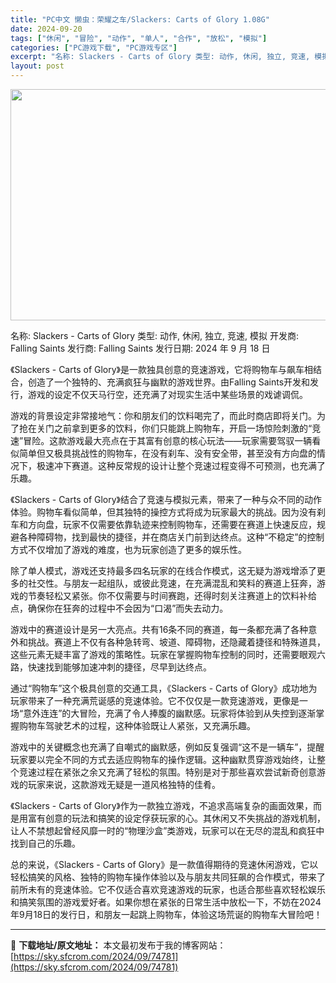 ```yaml
---
title: "PC中文 懒虫：荣耀之车/Slackers: Carts of Glory 1.08G"
date: 2024-09-20
tags: ["休闲", "冒险", "动作", "单人", "合作", "放松", "模拟"]
categories: ["PC游戏下载", "PC游戏专区"]
excerpt: "名称: Slackers - Carts of Glory 类型: 动作, 休闲, 独立, 竞速, 模拟 开发商: Falling Saints 发行商: Falling Saints 发行日期: 2024 年 9 月 18 日 《Slackers - Carts of Glory》是一款独具创意的&hellip;"
layout: post
---
```


<img class="aligncenter size-full wp-image-74782" src="https://sky.sfcrom.com/wp-content/uploads/2024/09/2024092002445716.webp" alt="" width="660" height="370" />

名称: Slackers - Carts of Glory
类型: 动作, 休闲, 独立, 竞速, 模拟
开发商: Falling Saints
发行商: Falling Saints
发行日期: 2024 年 9 月 18 日

《Slackers - Carts of Glory》是一款独具创意的竞速游戏，它将购物车与飙车相结合，创造了一个独特的、充满疯狂与幽默的游戏世界。由Falling Saints开发和发行，游戏的设定不仅天马行空，还充满了对现实生活中某些场景的戏谑调侃。

游戏的背景设定非常接地气：你和朋友们的饮料喝完了，而此时商店即将关门。为了抢在关门之前拿到更多的饮料，你们只能跳上购物车，开启一场惊险刺激的“竞速”冒险。这款游戏最大亮点在于其富有创意的核心玩法——玩家需要驾驭一辆看似简单但又极具挑战性的购物车，在没有刹车、没有安全带，甚至没有方向盘的情况下，极速冲下赛道。这种反常规的设计让整个竞速过程变得不可预测，也充满了乐趣。

《Slackers - Carts of Glory》结合了竞速与模拟元素，带来了一种与众不同的动作体验。购物车看似简单，但其独特的操控方式将成为玩家最大的挑战。因为没有刹车和方向盘，玩家不仅需要依靠轨迹来控制购物车，还需要在赛道上快速反应，规避各种障碍物，找到最快的捷径，并在商店关门前到达终点。这种“不稳定”的控制方式不仅增加了游戏的难度，也为玩家创造了更多的娱乐性。

除了单人模式，游戏还支持最多四名玩家的在线合作模式，这无疑为游戏增添了更多的社交性。与朋友一起组队，或彼此竞速，在充满混乱和笑料的赛道上狂奔，游戏的节奏轻松又紧张。你不仅需要与时间赛跑，还得时刻关注赛道上的饮料补给点，确保你在狂奔的过程中不会因为“口渴”而失去动力。

游戏中的赛道设计是另一大亮点。共有16条不同的赛道，每一条都充满了各种意外和挑战。赛道上不仅有各种急转弯、坡道、障碍物，还隐藏着捷径和特殊道具，这些元素无疑丰富了游戏的策略性。玩家在掌握购物车控制的同时，还需要眼观六路，快速找到能够加速冲刺的捷径，尽早到达终点。

通过“购物车”这个极具创意的交通工具，《Slackers - Carts of Glory》成功地为玩家带来了一种充满荒诞感的竞速体验。它不仅仅是一款竞速游戏，更像是一场“意外连连”的大冒险，充满了令人捧腹的幽默感。玩家将体验到从失控到逐渐掌握购物车驾驶艺术的过程，这种体验既让人紧张，又充满乐趣。

游戏中的关键概念也充满了自嘲式的幽默感，例如反复强调“这不是一辆车”，提醒玩家要以完全不同的方式去适应购物车的操作逻辑。这种幽默贯穿游戏始终，让整个竞速过程在紧张之余又充满了轻松的氛围。特别是对于那些喜欢尝试新奇创意游戏的玩家来说，这款游戏无疑是一道风格独特的佳肴。

《Slackers - Carts of Glory》作为一款独立游戏，不追求高端复杂的画面效果，而是用富有创意的玩法和搞笑的设定俘获玩家的心。其休闲又不失挑战的游戏机制，让人不禁想起曾经风靡一时的“物理沙盒”类游戏，玩家可以在无尽的混乱和疯狂中找到自己的乐趣。

总的来说，《Slackers - Carts of Glory》是一款值得期待的竞速休闲游戏，它以轻松搞笑的风格、独特的购物车操作体验以及与朋友共同狂飙的合作模式，带来了前所未有的竞速体验。它不仅适合喜欢竞速游戏的玩家，也适合那些喜欢轻松娱乐和搞笑氛围的游戏爱好者。如果你想在紧张的日常生活中放松一下，不妨在2024年9月18日的发行日，和朋友一起跳上购物车，体验这场荒诞的购物车大冒险吧！

---
📖 **下载地址/原文地址：** 本文最初发布于我的博客网站：[https://sky.sfcrom.com/2024/09/74781](https://sky.sfcrom.com/2024/09/74781)
